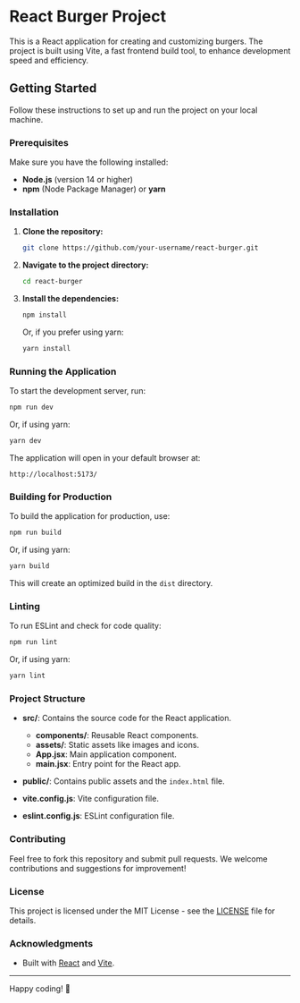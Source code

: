 # React Burger Project

This is a React application for creating and customizing burgers. The project is built using Vite, a fast frontend build tool, to enhance development speed and efficiency.

## Getting Started

Follow these instructions to set up and run the project on your local machine.

### Prerequisites

Make sure you have the following installed:

- **Node.js** (version 14 or higher)
- **npm** (Node Package Manager) or **yarn**

### Installation

1. **Clone the repository:**

   ```bash
   git clone https://github.com/your-username/react-burger.git
   ```

2. **Navigate to the project directory:**

   ```bash
   cd react-burger
   ```

3. **Install the dependencies:**

   ```bash
   npm install
   ```

   Or, if you prefer using yarn:

   ```bash
   yarn install
   ```

### Running the Application

To start the development server, run:

```bash
npm run dev
```

Or, if using yarn:

```bash
yarn dev
```

The application will open in your default browser at:

```
http://localhost:5173/
```

### Building for Production

To build the application for production, use:

```bash
npm run build
```

Or, if using yarn:

```bash
yarn build
```

This will create an optimized build in the `dist` directory.

### Linting

To run ESLint and check for code quality:

```bash
npm run lint
```

Or, if using yarn:

```bash
yarn lint
```

### Project Structure

- **src/**: Contains the source code for the React application.

  - **components/**: Reusable React components.
  - **assets/**: Static assets like images and icons.
  - **App.jsx**: Main application component.
  - **main.jsx**: Entry point for the React app.

- **public/**: Contains public assets and the `index.html` file.

- **vite.config.js**: Vite configuration file.

- **eslint.config.js**: ESLint configuration file.

### Contributing

Feel free to fork this repository and submit pull requests. We welcome contributions and suggestions for improvement!

### License

This project is licensed under the MIT License - see the [LICENSE](LICENSE) file for details.

### Acknowledgments

- Built with [React](https://reactjs.org/) and [Vite](https://vitejs.dev/).

---

Happy coding! 🍔
